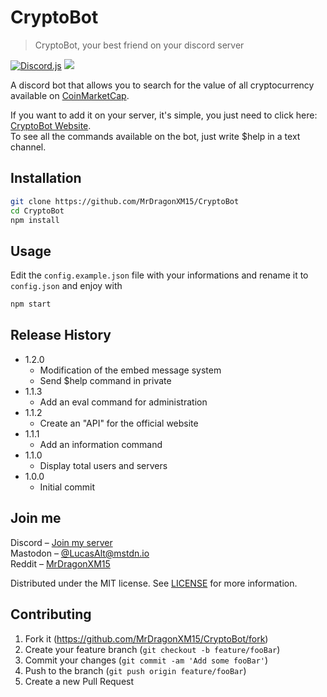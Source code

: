 # CryptoBot
> CryptoBot, your best friend on your discord server

[![Discord.js](https://img.shields.io/badge/discord.js-11.2.1-blue.svg?style=for-the-badge)](https://discord.js.org)
![](https://img.shields.io/badge/Status-Online-brightgreen.svg?style=for-the-badge)

A discord bot that allows you to search for the value of all cryptocurrency available on [CoinMarketCap](https://coinmarketcap.com/).

If you want to add it on your server, it's simple, you just need to click here: [CryptoBot Website](https://cryptobot.lucasalt.fr).<br>
To see all the commands available on the bot, just write $help in a text channel.

## Installation

```sh
git clone https://github.com/MrDragonXM15/CryptoBot
cd CryptoBot
npm install
```

## Usage

Edit the `config.example.json` file with your informations and rename it to `config.json` and enjoy with

```sh
npm start
```

## Release History

* 1.2.0
    * Modification of the embed message system
    * Send $help command in private
* 1.1.3
    * Add an eval command for administration
* 1.1.2
    * Create an "API" for the official website
* 1.1.1
    * Add an information command
* 1.1.0
    * Display total users and servers
* 1.0.0
    * Initial commit

## Join me

Discord – [Join my server](https://discord.gg/4HqYAjy)<br>
Mastodon – [@LucasAlt@mstdn.io](https://mstdn.io/@lucasalt)<br>
Reddit – [MrDragonXM15](https://www.reddit.com/user/MrDragonXM15/)

Distributed under the MIT license. See [LICENSE](https://www.reddit.com/user/MrDragonXM15/LICENSE) for more information.

## Contributing

1. Fork it (<https://github.com/MrDragonXM15/CryptoBot/fork>)
2. Create your feature branch (`git checkout -b feature/fooBar`)
3. Commit your changes (`git commit -am 'Add some fooBar'`)
4. Push to the branch (`git push origin feature/fooBar`)
5. Create a new Pull Request
